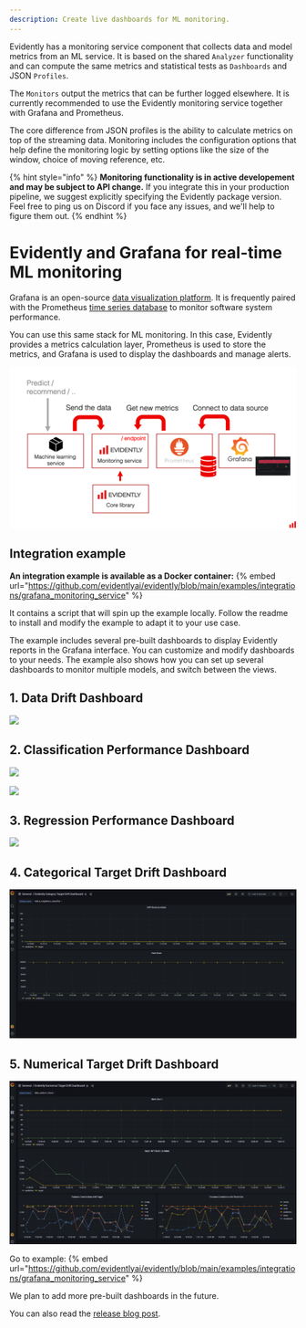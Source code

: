```yaml
---
description: Create live dashboards for ML monitoring.
---
```


Evidently has a monitoring service component that collects data and model metrics from an ML service. It is based on the shared `Analyzer` functionality and can compute the same metrics and statistical tests as `Dashboards` and JSON `Profiles`. 

The `Monitors` output the metrics that can be further logged elsewhere. It is currently recommended to use the Evidently monitoring service together with Grafana and Prometheus. 

The core difference from JSON profiles is the ability to calculate metrics on top of the streaming data. Monitoring includes the configuration options that help define the monitoring logic by setting options like the size of the window, choice of moving reference, etc.    

{% hint style="info" %}
**Monitoring functionality is in active developement and may be subject to API change.** If you integrate this in your production pipeline, we suggest explicitly specifying the Evidently package version. Feel free to ping us on Discord if you face any issues, and we'll help to figure them out. 
{% endhint %}

# Evidently and Grafana for real-time ML monitoring 

Grafana is an open-source [data visualization platform](https://github.com/grafana/grafana). It is frequently paired with the Prometheus [time series database](https://github.com/prometheus/prometheus) to monitor software system performance.

You can use this same stack for ML monitoring. In this case, Evidently provides a metrics calculation layer, Prometheus is used to store the metrics, and Grafana is used to display the dashboards and manage alerts. 

![](../.gitbook/assets/202201_evidently_grafana_service.png)

## Integration example

**An integration example is available as a Docker container:**
{% embed url="https://github.com/evidentlyai/evidently/blob/main/examples/integrations/grafana_monitoring_service" %}

It contains a script that will spin up the example locally. Follow the readme to install and modify the example to adapt it to your use case.

The example includes several pre-built dashboards to display Evidently reports in the Grafana interface. You can customize and modify dashboards to your needs. The example also shows how you can set up several dashboards to monitor multiple models, and switch between the views.

## 1. Data Drift Dashboard

![](../.gitbook/assets/grafana\grafana_data_drift_1-min.png)

## 2. Classification Performance Dashboard

![](../.gitbook/assets/grafana\_classification\_0-min.png)

![](../.gitbook/assets/grafana\_classification\_2-min.png)

## 3. Regression Performance Dashboard

![](../.gitbook/assets/grafana\_regression\_1-min.png)

## 4. Categorical Target Drift Dashboard

![](../.gitbook/assets/grafana_cat_target_1-min.png)

## 5. Numerical Target Drift Dashboard

![](../.gitbook/assets/grafana_num_target_1-min.png)

Go to example:
{% embed url="https://github.com/evidentlyai/evidently/blob/main/examples/integrations/grafana_monitoring_service" %}

We plan to add more pre-built dashboards in the future. 

You can also read the [release blog post](https://evidentlyai.com/blog/evidently-and-grafana-ml-monitoring-live-dashboards).

